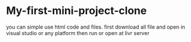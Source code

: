 # My-first-mini-project-clone

you can simple use html code and files.
first download all file and open in visual studio or any platform
then run or open at livr server
